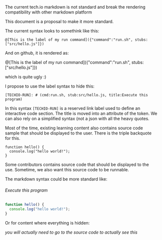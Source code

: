 The current tech.io markdown is not standard and break the rendering compatibility with other markdown platform

This document is a proposal to make it more standard.

The current syntax looks to somethink like this:

```
@[This is the label of my run command]({"command":"run.sh", stubs:["src/hello.js"]})
```

And on github, it is rendered as:

@[This is the label of my run command]({"command":"run.sh", stubs:["src/hello.js"]})

which is quite ugly :)

I propose to use the label syntax to hide this:

```
[TECHIO-RUN]: # (cmd:run.sh, stub:src/hello.js, title:Execute this program)
```

In this syntax `[TECHIO-RUN]` is a reserved link label used to define an interactive code section. The title is moved into an attribute of the token. We can also rely on a simplified syntax (not a json with all the heavy quotes.

Most of the time, existing learning content also contains source code sample that should be displayed to the user. There is the triple backquote for this.

```
function hello() {
  console.log("hello world!");
}
```

Some contributors contains source code that should be displayed to the use. Sometime, we also want this source code to be runnable.

The markdown syntax could be more standard like:

[RUN-BEGIN]: # (cmd:run.sh, stubs:[src/index.htm:html, src/style.css])

###### Execute this program

```javascript,/project/target/src/hello.js
function hello() {
  console.log("hello world!");
}
```

[RUN-END]: #

Or for content where everything is hidden:

[RUN]: # (cmd:run.sh, stub:src/hello.js, title:Execute this program)

_you will actually need to go to the source code to actually see this_
